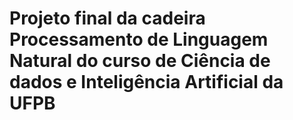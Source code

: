 # Projeto final da cadeira Processamento de Linguagem Natural do curso de Ciência de dados e Inteligência Artificial da UFPB